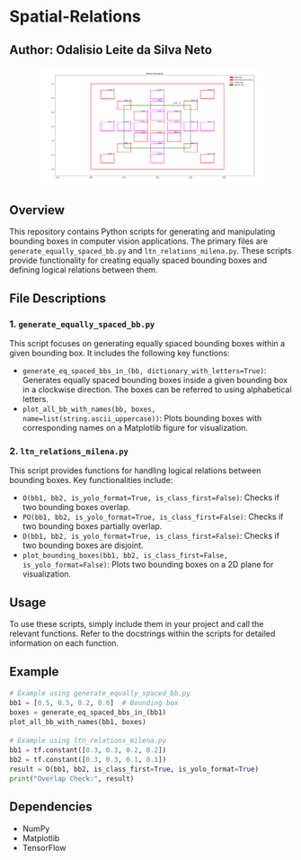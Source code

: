 # Spatial-Relations
## Author: Odalisio Leite da Silva Neto

<p align="center">
<img src="bounding_boxes_plot.png" alt="Plot" width="400">
</p>

## Overview

This repository contains Python scripts for generating and manipulating bounding boxes in computer vision applications. 
The primary files are `generate_equally_spaced_bb.py` and `ltn_relations_milena.py`. 
These scripts provide functionality for creating equally spaced bounding boxes and defining logical relations between them.

## File Descriptions

### 1. `generate_equally_spaced_bb.py`

This script focuses on generating equally spaced bounding boxes within a given bounding box. It includes the following key functions:

- `generate_eq_spaced_bbs_in_(bb, dictionary_with_letters=True)`: Generates equally spaced bounding boxes inside a given bounding box in a clockwise direction. The boxes can be referred to using alphabetical letters.
- `plot_all_bb_with_names(bb, boxes, name=list(string.ascii_uppercase))`: Plots bounding boxes with corresponding names on a Matplotlib figure for visualization.

### 2. `ltn_relations_milena.py`

This script provides functions for handling logical relations between bounding boxes. Key functionalities include:

- `O(bb1, bb2, is_yolo_format=True, is_class_first=False)`: Checks if two bounding boxes overlap.
- `PO(bb1, bb2, is_yolo_format=True, is_class_first=False)`: Checks if two bounding boxes partially overlap.
- `D(bb1, bb2, is_yolo_format=True, is_class_first=False)`: Checks if two bounding boxes are disjoint.
- `plot_bounding_boxes(bb1, bb2, is_class_first=False, is_yolo_format=False)`: Plots two bounding boxes on a 2D plane for visualization.

## Usage

To use these scripts, simply include them in your project and call the relevant functions. 
Refer to the docstrings within the scripts for detailed information on each function.

## Example

```python
# Example using generate_equally_spaced_bb.py
bb1 = [0.5, 0.5, 0.2, 0.6]  # Bounding box
boxes = generate_eq_spaced_bbs_in_(bb1)
plot_all_bb_with_names(bb1, boxes)

# Example using ltn_relations_milena.py
bb1 = tf.constant([0.3, 0.3, 0.2, 0.2])
bb2 = tf.constant([0.3, 0.3, 0.1, 0.1])
result = O(bb1, bb2, is_class_first=True, is_yolo_format=True)
print("Overlap Check:", result)
```

## Dependencies
- NumPy
- Matplotlib
- TensorFlow

